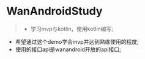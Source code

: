 # WanAndroidStudy
> - 学习mvp与kotlin，使用kotlin编写;
  - 希望通过这个demo学会mvp并达到熟练使用的程度;
  - 使用的接口api是wanandroid开放的api接口;

